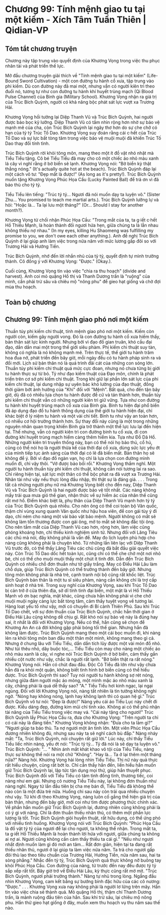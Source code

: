 # Chương 99: Tính mệnh giao tu tại một kiếm - Xích Tâm Tuần Thiên | Qidian-VP

## Tóm tắt chương truyện

Chương này tập trung vào quyết định của Khương Vọng trong việc thu phục nhân tài và phát triển thế lực.

Mở đầu chương truyện giải thích về "Tính mệnh giao tu tại một kiếm" (Life-Bound Sword Cultivation) - một con đường tu hành cổ xưa, tập trung vào phi kiếm. Dù con đường này đã mai một, nhưng vẫn có người kiên trì theo đuổi nó, tương tự như con đường tu hành khí huyết trùng mạch (Qi Blood Pulse Channel) của Binh gia (Military School). Khương Vọng nhận ra giá trị của Trúc Bích Quỳnh, người có khả năng bộc phát sát lực vượt xa Trương Hải.

Khương Vọng hồi tưởng lại Diệp Thanh Vũ và Trúc Bích Quỳnh, hai người được bảo bọc kỹ lưỡng. Diệp Thanh Vũ có tầm nhìn rộng hơn nhờ sự bảo vệ mạnh mẽ của cha, còn Trúc Bích Quỳnh lại ngây thơ hơn do sự che chở có hạn của tỷ tỷ Trúc Tố Dao. Khương Vọng suy đoán rằng cái c·hết của Trúc Tố Dao và sự lực bất tòng tâm trong việc bảo vệ muội muội đã khiến Trúc Tố Dao thay đổi tính tình.

Trúc Bích Quỳnh rời khỏi tông môn, mang theo một ít đồ vật nhỏ nhặt mà Tiểu Tiểu tặng. Cô bé Tiểu Tiểu đã may cho cô một chiếc áo nhỏ màu xanh lá cây vì nghĩ rằng ở bờ biển sẽ lạnh. Khương Vọng nói: "Bờ biển kỳ thật thẳng nóng." (It's actually quite hot at the beach). Trúc Bích Quỳnh đáp lại một cách vô tư: "Đẹp mắt là được!" (As long as it's pretty!). Trúc Bích Quỳnh muốn tặng Khương Vọng Phúc Họa Cầu (Lucky Painted Ball) để trả ơn vì đã báo thù cho tỷ tỷ.

Tiểu Tiểu lên tiếng: "Trúc tỷ tỷ... Ngươi đã nói muốn dạy ta luyện võ." (Sister Zhu... You promised to teach me martial arts.). Trúc Bích Quỳnh lưỡng lự và hỏi: "Hoặc là... Ta lại lưu một tháng?" (Or... Should I stay for another month?).

Khương Vọng từ chối nhận Phúc Họa Cầu: "Trong mắt của ta, ta g·iết c·hết Hồ Thiếu Mạnh, là hoàn thành đối ngươi hứa hẹn, giữa chúng ta là lẫn nhau không thiếu nợ nhau." (In my eyes, killing Hu Shaomeng was fulfilling my promise to you, we don't owe each other anything.). Anh đề nghị Trúc Bích Quỳnh ở lại giúp anh làm việc trong nửa năm với mức lương gấp đôi so với Trương Hải và Hướng Tiền.

Trúc Bích Quỳnh, nhớ đến lời nhắn nhủ của tỷ tỷ, quyết định tự mình trưởng thành. Cô đồng ý với Khương Vọng: "Được." (Okay.).

Cuối cùng, Khương Vọng tin vào việc "chia ra thu hoạch" (divide and harvest). Anh coi mỏ quặng Hồ thị và Thanh Dương trấn là "ruộng" của mình, cần phải trừ sâu và chiêu mộ "nông phu" để gieo hạt giống và chờ đợi mùa thu hoạch.

## Toàn bộ chương

## Chương 99: Tính mệnh giao phó nơi một kiếm

Thuần túy phi kiếm chi thuật, tính mệnh giao phó nơi một kiếm.
Kiếm còn người còn, kiếm gãy người vong.
Đó là con đường tu hành cổ xưa hiếm thấy, bản thân sát lực kinh người. Nhưng bởi vì đạo đồ gian truân, khó cầu đại đạo, dần dần mai một trong thế giới siêu phàm.
Phi kiếm chi thuật suy tàn, không có nghĩa là nó không mạnh mẽ.
Trên thực tế, thế giới tu hành trăm hoa đua nở, phát triển đến bây giờ, mỗi ngày đều có tu hành pháp sinh ra và đổi mới.
Lịch sử bản thân nó là quá trình đãi cát của những con sóng lớn.
Thuần túy phi kiếm chi thuật quá mức cực đoan, nhưng nó chưa từng bị giới tu hành thực sự từ bỏ.
Tỷ như đạo kiếm thuật của Đạo môn, chính là phát triển trên cơ sở phi kiếm chi thuật.
Trong khi giữ lại phần lớn sát lực của phi kiếm chi thuật, lại dung nhập sự uyên bác khó lường của đạo thuật, đồng thời giảm bớt ảnh hưởng của "Khí" đối với "Mệnh".
Bất quá, cho đến tận bây giờ, dù đã có nhiều lựa chọn tu hành được đề cử và tán thành hơn, thuần túy phi kiếm chi thuật vẫn có những người kiên trì giữ vững.
Tựa như con đường tu hành khí huyết trùng mạch cổ xưa của Binh gia.
Binh tu hiện đại phổ biến đã áp dụng đạo đồ tu hành thông dụng của thế giới tu hành hiện đại, chỉ khác biệt ở lý niệm tu hành và một vài chi tiết. Binh tu như vậy an toàn hơn, có nhiều cơ hội trưởng thành hơn. Sự thay đổi này cũng là một trong những nguyên nhân quan trọng khiến Binh gia trở thành một thế lực lưu lại đến hiện tại.
Thế nhưng, vẫn có người kiên trì con đường binh tu cổ xưa, đi con đường khí huyết trùng mạch hiểm càng thêm hiểm kia. Tựa như Đỗ Dã Hổ.
Những người kiên trì truyền thống này, bạn có thể nói họ bảo thủ, cổ hủ, cũng có thể nói họ là người thừa kế của thời đại cổ xưa, dùng sức lực yếu ớt của mình tiếp tục ánh sáng của thời đại có lẽ đã biến mất.
Bản thân họ sẽ không để ý.
Bởi vì đạo đồ ngàn vạn, họ chỉ là lựa chọn con đường mình muốn đi, chỉ vậy thôi.
"Vớ được bảo bối rồi."
Khương Vọng thầm nghĩ.
Một người tu hành thuần túy phi kiếm chi thuật, không cần nói tương lai ra sao. Chỉ riêng hiện tại, sát lực một thân có thể bộc phát ra đã vượt xa Trương Hải.
Nhân tài như vậy nếu thực lòng đầu nhập, thì thật sự là đáng giá.
. . .
Trong tất cả những người phụ nữ mà Khương Vọng biết cho đến nay, Diệp Thanh Vũ và Trúc Bích Quỳnh là hai người được bảo vệ tốt nhất.
Các nàng không mấy trải qua mưa gió thế gian, nhận thức về sự hiểm ác của nhân thế cũng rất mơ hồ.
Điểm khác biệt là, phụ thân của Diệp Thanh Vũ mạnh hơn tỷ tỷ của Trúc Bích Quỳnh quá nhiều.
Cho nên ông có thể coi toàn bộ Vân quốc, thậm chí vùng xung quanh Vân quốc như hậu hoa viên, để con gái tùy ý đi dạo, chỉ ném cho nàng một vài bảo vật bảo mệnh. Người không có mắt sẽ không làm tổn thương được con gái ông, mở to mắt sẽ không đắc tội ông.
Cho nên tầm mắt của Diệp Thanh Vũ cao hơn, rộng hơn, làm việc cũng phóng khoáng hơn, chỉ thiếu kinh nghiệm sinh tử. Nhưng đối với Lăng Tiêu các chủ mà nói, đây không phải là vấn đề. May đo lịch luyện phù hợp cho nàng cũng không phải là chuyện khó.
Từ những lần liên lạc với Diệp Thanh Vũ trước đó, có thể thấy Lăng Tiêu các chủ cũng đã bắt đầu giải quyết việc này.
Còn Trúc Tố Dao dốc hết toàn lực, cũng chỉ có thể che chở một nơi nhỏ bé, chỉ có thể cho muội muội thấy một chút ít tình đời. Dẫn đến Trúc Bích Quỳnh có nhiều chỗ đơn thuần như tờ giấy trắng.
May có Điếu Hải Lâu làm chỗ dựa, giúp Trúc Bích Quỳnh có thể trưởng thành đến bây giờ.
Nhưng tông môn không phải là nhà trẻ, cạnh tranh nội bộ cũng rất khốc liệt. Trúc Bích Quỳnh bản thân là một tu sĩ siêu phàm, nàng cần không chỉ là trợ cấp sinh hoạt ở nhà trẻ.
Trong suy nghĩ của Khương Vọng, sau khi Trúc Tố Dao bị cản trở ở cửa thiên địa, sở dĩ tính tình đại biến, một mặt là vì Hồ Thiếu Mạnh vô ơn bạc nghĩa, mặt khác, cũng chưa hẳn không phải vì che chở muội muội ngày càng lực bất tòng tâm, cảm thấy tuyệt vọng về tương lai. Hàng loạt yếu tố như vậy, mới có chuyến đi Bí cảnh Thiên Phủ.
Sau khi Trúc Tố Dao chết, với sự đơn thuần của Trúc Bích Quỳnh, chắc hẳn thời gian ở Điếu Hải Lâu cũng không dễ chịu gì.
Rất khó nói sự bảo vệ này là đúng hay sai, ít nhất là đối với Khương Vọng. Nếu có thể, hắn cũng sẽ chọn để Khương An An cả đời không gặp phải bóng tối thế gian.
Nhưng hắn đã không làm được.
Trúc Bích Quỳnh mang theo một cái bọc muốn đi, khi nàng lẻn ra khỏi tông môn ban đầu một thân một mình, không mang theo gì cả.
Nhưng ở chung lâu với Tiểu Tiểu, dần dần tích lũy được một vài món đồ nhỏ. Như túi thêu nhỏ, dây buộc tóc,... Tiểu Tiểu còn may cho nàng một chiếc áo nhỏ màu xanh lá cây, vì nghe nói Trúc Bích Quỳnh ở bờ biển, cảm thấy gần nhiều cột nước như vậy, chắc là người rất lạnh.
"Bờ biển thật ra rất nóng." Khương Vọng nói.
Hắn có chút đau đầu. Độc Cô Tiểu đã lớn như vậy chưa hẳn đã ra khỏi một quận, không biết tình hình bờ biển cũng có thể hiểu được. Trúc Bích Quỳnh thì sao? Tuy nói người tu hành không sợ rét nóng, nhưng giữa đám người mặc áo mỏng, một mình mặc áo nhỏ màu xanh lá cây, chẳng phải là quá dễ thấy sao?
"A." Tiểu Tiểu hơi kinh ngạc, lại ngại ngùng. Đối với lời Khương Vọng nói, nàng tất nhiên là tin tưởng không nghi ngờ.
"Nóng hay không nóng, lạnh hay không lạnh thì có quan hệ gì." Trúc Bích Quỳnh vô tư nói: "Đẹp là được!"
Nàng yêu cái áo Tiểu Lục này chết đi được. Kiểu dáng đẹp, đường kim mũi chỉ tinh xảo.
Không ai có thể phủ nhận tài năng của Tiểu Tiểu trong việc may vá.
"Cái này tặng cho ngươi!" Trúc Bích Quỳnh lấy Phúc Họa Cầu ra, đưa cho Khương Vọng: "Trên người ta chỉ có cái này là đáng tiền."
Khương Vọng không nhận: "Đưa cho ta làm gì?"
"Ngươi giúp ta báo thù. Ta nợ ngươi một ân tình lớn. Một viên Phúc Họa Cầu đương nhiên không đủ, nhưng sau này ta sẽ nghĩ cách bù đắp." Nàng nháy mắt: "Ta, Trúc Bích Quỳnh, nói chuyện rất giữ lời."
Lúc này, chỉ thấy Tiểu Tiểu liếc nhìn nàng, yếu ớt nói: "Trúc tỷ tỷ... Tỷ đã nói là sẽ dạy ta luyện võ."
Trúc Bích Quỳnh: "... "
Nhìn ánh mắt khát khao vô tội của Tiểu Tiểu, nàng thực sự không thể nói ra một chữ "Không".
"Hay là... Ta ở lại thêm một tháng nữa?" Nàng hỏi.
Khương Vọng hài lòng nhìn Tiểu Tiểu.
Thị nữ này quả thực rất hiểu chuyện, cũng rất bớt lo.
Chỉ cần thấy hắn đến, liền hiểu hắn muốn giữ Trúc Bích Quỳnh lại, lập tức tận dụng mọi thứ, giúp hắn thuyết phục.
Trúc Bích Quỳnh đối với Tiểu Tiểu có tâm tình đồng tình, thương tiếc, coi nàng như em gái. Nhưng cô nương Tiểu Tiểu này, lại không đơn thuần như nàng nghĩ.
Ngay từ lần đầu tiên bị cha mẹ bán đi, Tiểu Tiểu đã không thể nào còn là một đứa trẻ nữa. Huống chi sau này còn trải qua nhiều chuyện như vậy.
Từ khi đi theo Khương Vọng, nàng luôn cố gắng thể hiện giá trị của bản thân, nhưng đến bây giờ, mới coi như tìm được phương thức chính xác.
Về phần hắn muốn giữ Trúc Bích Quỳnh lại, đương nhiên cũng không phải là có ý gì với nàng. Chỉ là đơn thuần thiếu nhân thủ, có thêm một phần lực lượng là tốt. Trúc Bích Quỳnh giỏi huyễn thuật, rất hữu dụng, có thể ứng phó với nhiều tình huống.
Khương Vọng nói với Trúc Bích Quỳnh: "Phúc Họa Cầu là đồ vật tỷ tỷ của ngươi để lại cho ngươi, ta không thể nhận. Trong mắt ta, ta g·iết Hồ Thiếu Mạnh là hoàn thành lời hứa với ngươi, giữa chúng ta không ai nợ ai. Ngươi cũng không cần cảm thấy thiếu ta cái gì."
"Nếu như ngươi nhất định muốn làm gì đó mới an tâm... Rất đơn giản, hiện tại ta đang rất thiếu nhân thủ, ngươi ở lại giúp ta làm việc nửa năm. Ta trả cho ngươi gấp đôi thù lao theo tiêu chuẩn của Trương Hải, Hướng Tiền, nửa năm sau, hai ta sòng phẳng."
Nhắc đến tỷ tỷ, Trúc Bích Quỳnh quả thực không nỡ buông tay khỏi Phúc Họa Cầu.
Con đường của nàng, từ trước đến nay đều được tỷ tỷ sắp xếp rất tốt.
Bây giờ trở về Điếu Hải Lâu, kỳ thực cũng rất mờ mịt.
"Trúc Bích Quỳnh, ngươi phải trưởng thành."
Nàng tự nhủ trong lòng. Ngẩng đầu nhìn Khương Vọng, cam kết bằng sự bướng bỉnh đặc hữu của các cô nương: "Được."
. . .
Khương Vọng xưa nay không phải là người lơ lửng trên mây.
Hắn tin vào việc chia sẻ thành quả.
Mỏ quặng Hồ thị, thậm chí Thanh Dương trấn, là mảnh ruộng đầu tiên của hắn.
Sau khi trừ sâu, lại chiêu mộ nông phu.
Hắn thử gieo hạt giống ở đây, muốn xem thu hoạch vụ thu năm sau thế nào.